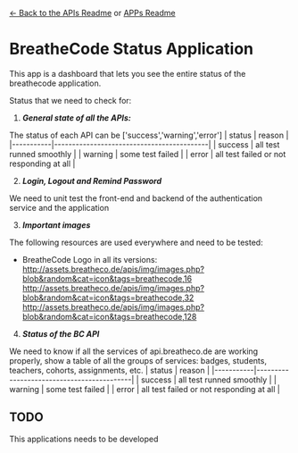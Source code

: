 [<- Back to the APIs Readme](../docs/README.md) or [APPs Readme](../README.md)

# BreatheCode Status Application

This app is a dashboard that lets you see the entire status of the breathecode application.

Status that we need to check for:

1. ***General state of all the APIs:*** 

The status of each API can be ['success','warning','error']
| status    | reason                                    |
|-----------|-------------------------------------------|
| success   | all test runned smoothly                  |
| warning   | some test failed                          |
| error     | all test failed or not responding at all  |

2. ***Login, Logout and Remind Password***

We need to unit test the front-end and backend of the authentication service and the application

3. ***Important images***

The following resources are used everywhere and need to be tested: 
- BreatheCode Logo in all its versions: 
http://assets.breatheco.de/apis/img/images.php?blob&random&cat=icon&tags=breathecode,16
http://assets.breatheco.de/apis/img/images.php?blob&random&cat=icon&tags=breathecode,32
http://assets.breatheco.de/apis/img/images.php?blob&random&cat=icon&tags=breathecode,128

4. ***Status of the BC API***

We need to know if all the services of api.breatheco.de are working properly, show a table of all the groups of services: badges, students, teachers, cohorts, assignments, etc.
| status    | reason                                    |
|-----------|-------------------------------------------|
| success   | all test runned smoothly                  |
| warning   | some test failed                          |
| error     | all test failed or not responding at all  |

## TODO

This applications needs to be developed